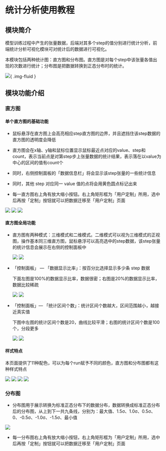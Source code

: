 # 统计分析使用教程

## 模块简介

模型训练过程中产生的张量数据，后端对其多个step的值分别进行统计分析，前端统计分析可视化模块可对统计后的数据进行可视化。

本模块包括两种统计图：直方图和分布图。直方图是对每个step中该张量各值出现的次数进行统计；分布图是把数据转换到正态分布时的统计。

![](images/statistic/statisticAll.png){ .img-fluid }



## 模块功能介绍

### 直方图

#### 单个直方图的基础功能

- 鼠标悬浮在直方图上会高亮相应step直方图的边界，并且遮挡住该step数据的直方图的透明度会降低

- 直方图会在x轴、y轴和鼠标位置显示鼠标最近点对应的value、step和count，表示当前点是对第step步上张量数据的统计结果，表示落在以value为中心的区间的值有count个
- 同时，右侧控制面板的「数据信息栏」将会显示该step张量的一些统计信息
- 同时，其他 step 对应同一 value 值的点将会用黄色圆点标记出来
- 每一直方图右上角有放大缩小按钮。右上角矩形框为「用户定制」所用，选中后再按「定制」按钮就可以把数据迁移至「用户定制」页面

![](images/statistic/histogramHover.png) ![](images/statistic/histogramInfo.png) ![](images/statistic/histogramHover2.png)

#### 直方图全局功能

- 直方图有两种模式：三维模式和二维模式。二维模式可以视为三维模式的正视图，操作基本同三维直方图，鼠标悬浮可以高亮选中的step数据，该step张量的统计信息会展示在右侧的控制面板中

  ![](images/statistic/histogram3d.png) ![](images/statistic/histogram2d.png)

- 「控制面板」 — 「数据显示比率」：按百分比选择显示多少条 step 数据

  下面左图是100%的数据显示比率，数据很密；右图是20%的数据显示比率，数据比较稀疏

  ![](images/statistic/histogramRate100.png) ![](images/statistic/histogramRate20.png)

- 「控制面板」— 「统计区间个数」：统计区间个数越大，区间范围越小，越接近真实值

  下图中左图的统计区间个数是20，曲线比较平滑；右图的统计区间个数是100个，分段更多

  ![](images/statistic/histogramBins20.png) ![](images/statistic/histogramBins100.png)

#### 样式特点

本页面提供了11种配色，可以为每个run赋予不同的颜色，直方图和分布图都有这种样式特点

![](images/statistic/histogramColor1.png) ![](images/statistic/histogramColor2.png) ![](images/statistic/histogramColor3.png) ![](images/statistic/histogramColor7.png)



### 分布图

- 分布图用于展示转换为标准正态分布下的数据分布，数据转换成标准正态分布后的分布图，从上到下一共九条线，分别为：最大值、1.5σ、1.0σ、0.5σ、0、-0.5σ、-1.0σ、-1.5σ、最小值

![](images/statistic/distributionIntroduction.png)

- 每一分布图右上角有放大缩小按钮，右上角矩形框为「用户定制」所用，选中后再按「定制」按钮就可以把数据迁移至「用户定制」页面
